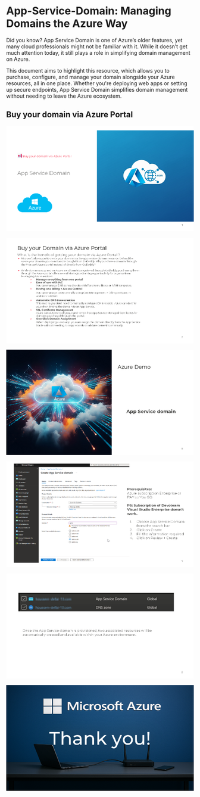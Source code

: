 # App-Service-Domain: Managing Domains the Azure Way
Did you know? App Service Domain is one of Azure’s older features, yet many cloud professionals might not be familiar with it. While it doesn’t get much attention today, it still plays a role in simplifying domain management on Azure.

This document aims to highlight this resource, which allows you to purchase, configure, and manage your domain alongside your Azure resources, all in one place. Whether you're deploying web apps or setting up secure endpoints, App Service Domain simplifies domain management without needing to leave the Azure ecosystem.


## Buy your domain via Azure Portal


![Slide 1](slides/Slide1.png)


![Slide 2](slides/Slide2.png)


![Slide 3](slides/Slide3.png)


![Slide 4](slides/Slide4.png)


![Slide 5](slides/Slide5.png)


![Slide 6](slides/Slide6.png)

